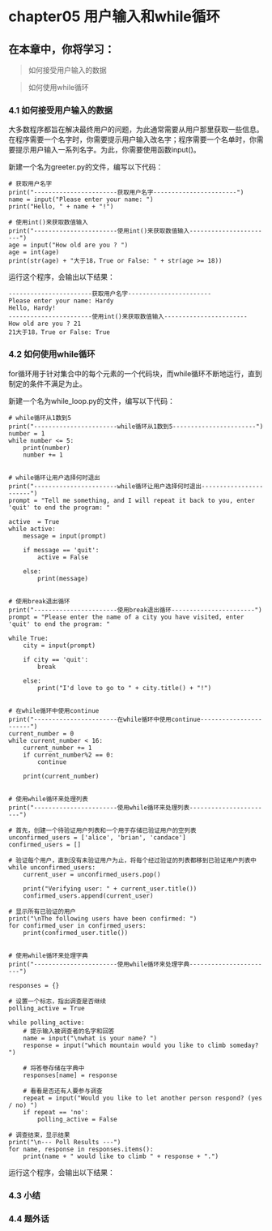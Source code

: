 # chapter05 用户输入和while循环

## 在本章中，你将学习：

> 如何接受用户输入的数据

> 如何使用while循环

### 4.1 如何接受用户输入的数据

大多数程序都旨在解决最终用户的问题，为此通常需要从用户那里获取一些信息。在程序需要一个名字时，你需要提示用户输入改名字；程序需要一个名单时，你需要提示用户输入一系列名字。为此，你需要使用函数input()。

新建一个名为greeter.py的文件，编写以下代码：

	# 获取用户名字
	print("-----------------------获取用户名字-----------------------")
	name = input("Please enter your name: ")
	print("Hello, " + name + "!")
	
	# 使用int()来获取数值输入
	print("-----------------------使用int()来获取数值输入-----------------------")
	age = input("How old are you ? ")
	age = int(age)
	print(str(age) + "大于18，True or False: " + str(age >= 18))

运行这个程序，会输出以下结果：

	-----------------------获取用户名字-----------------------
	Please enter your name: Hardy
	Hello, Hardy!
	-----------------------使用int()来获取数值输入-----------------------
	How old are you ? 21
	21大于18，True or False: True

### 4.2 如何使用while循环

for循环用于针对集合中的每个元素的一个代码块，而while循环不断地运行，直到制定的条件不满足为止。

新建一个名为while_loop.py的文件，编写以下代码：
	
	# while循环从1数到5
	print("-----------------------while循环从1数到5-----------------------")
	number = 1
	while number <= 5:
	    print(number)
	    number += 1
	
	
	# while循环让用户选择何时退出
	print("-----------------------while循环让用户选择何时退出-----------------------")
	prompt = "Tell me something, and I will repeat it back to you, enter 'quit' to end the program: "
	
	active  = True
	while active:
	    message = input(prompt)
	
	    if message == 'quit':
	        active = False
	
	    else:
	        print(message)
	
	
	# 使用break退出循环
	print("-----------------------使用break退出循环-----------------------")
	prompt = "Please enter the name of a city you have visited, enter 'quit' to end the program: "
	
	while True:
	    city = input(prompt)
	
	    if city == 'quit':
	        break
	
	    else:
	        print("I'd love to go to " + city.title() + "!")
	
	
	# 在while循环中使用continue
	print("-----------------------在while循环中使用continue-----------------------")
	current_number = 0
	while current_number < 16:
	    current_number += 1
	    if current_number%2 == 0:
	        continue
	
	    print(current_number)
	
	
	# 使用while循环来处理列表
	print("-----------------------使用while循环来处理列表-----------------------")
	
	# 首先，创建一个待验证用户列表和一个用于存储已验证用户的空列表
	unconfirmed_users = ['alice', 'brian', 'candace']
	confirmed_users = []
	
	# 验证每个用户，直到没有未验证用户为止，将每个经过验证的列表都移到已验证用户列表中
	while unconfirmed_users:
	    current_user = unconfirmed_users.pop()
	
	    print("Verifying user: " + current_user.title())
	    confirmed_users.append(current_user)
	
	# 显示所有已验证的用户
	print("\nThe following users have been confirmed: ")
	for confirmed_user in confirmed_users:
	    print(confirmed_user.title())
	
	
	# 使用while循环来处理字典
	print("-----------------------使用while循环来处理字典-----------------------")
	
	responses = {}
	
	# 设置一个标志，指出调查是否继续
	polling_active = True
	
	while polling_active:
	    # 提示输入被调查者的名字和回答
	    name = input("\nwhat is your name? ")
	    response = input("which mountain would you like to climb someday? ")
	
	    # 将答卷存储在字典中
	    responses[name] = response
	
	    # 看看是否还有人要参与调查
	    repeat = input("Would you like to let another person respond? (yes / no) ")
	    if repeat == 'no':
	        polling_active = False
	
	# 调查结束，显示结果
	print("\n--- Poll Results ---")
	for name, response in responses.items():
	    print(name + " would like to climb " + response + ".")

运行这个程序，会输出以下结果：



### 4.3 小结



### 4.4 题外话

